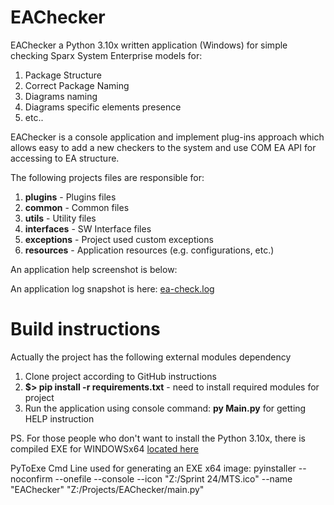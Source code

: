 # EAChecker

EAChecker a Python 3.10x written application (Windows) for simple checking Sparx System Enterprise models for:

1. Package Structure
2. Correct Package Naming
3. Diagrams naming
4. Diagrams specific elements presence
5. etc..

EAChecker is a console application and implement plug-ins approach which allows easy to
add a new checkers to the system and use COM EA API for accessing to EA structure.

The following projects files are responsible for:

1. **plugins** - Plugins files
2. **common** - Common files
3. **utils** - Utility files
4. **interfaces** - SW Interface files
5. **exceptions** - Project used custom exceptions
6. **resources** - Application resources (e.g. configurations, etc.)

An application help screenshot is below:
[](./resources/eachecker-screenshot.png)

An application log snapshot is here: [ea-check.log](./ea-check.log) 

# Build instructions

Actually the project has the following external modules dependency

1. Clone project according to GitHub instructions
2. **$> pip install -r requirements.txt** - need to install required modules for project
3. Run the application using console command: **py Main.py** for getting HELP instruction

PS. For those people who don't want to install the Python 3.10x, there is compiled EXE for
WINDOWSx64 [located here](TODO:URL)

PyToExe Cmd Line used for generating an EXE x64 image: pyinstaller --noconfirm --onefile --console --icon "Z:/Sprint
24/MTS.ico" --name "EAChecker"  "Z:/Projects/EAChecker/main.py"
